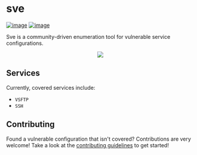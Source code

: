 # sve


[![image](https://img.shields.io/badge/version-0.2.0-blue.svg)](https://github.com/bl0nd/sve)
[![image](https://img.shields.io/badge/license-MIT-green.svg)](https://github.com/bl0nd/sve)
<!--[![image](https://img.shields.io/badge/contributors.svg)](https://pypi.org/project/sve/)-->
<!--[![image](https://img.shields.io/badge/vulnerabilities.svg)](https://pypi.org/project/sve/)-->

Sve is a community-driven enumeration tool for vulnerable service configurations.

<!--<p align="center"> <img src="https://user-images.githubusercontent.com/25558240/50747864-d769a800-11fb-11e9-9220-ba7e9c83482c.png"></p>-->
<!--<p align="center"> <img src="https://user-images.githubusercontent.com/25558240/51778515-ba701880-20c7-11e9-849c-8494a4fb5a62.png"></p>-->
<p align="center"> <img src="https://user-images.githubusercontent.com/25558240/51778758-1f783e00-20c9-11e9-9b30-277c56e97175.png"></p>


## Services
Currently, covered services include:
* `VSFTP`
* `SSH`


## Contributing
Found a vulnerable configuration that isn't covered? Contributions are very welcome! Take a look at the [contributing guidelines](https://github.com/bl0nd/sve/blob/master/CONTRIBUTING.md) to get started! 
 
